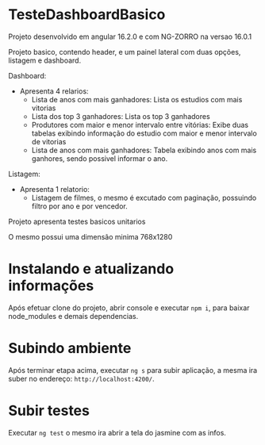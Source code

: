 # TesteDashboardBasico

Projeto desenvolvido em angular 16.2.0 e com NG-ZORRO na versao 16.0.1

Projeto basico, contendo header, e um painel lateral com duas opções, listagem e dashboard.

Dashboard: 
 - Apresenta 4 relarios:
    - Lista de anos com mais ganhadores: Lista os estudios com mais vitorias
    - Lista dos top 3 ganhadores: Lista os top 3 ganhadores
    - Produtores com maior e menor intervalo entre vitórias: Exibe duas tabelas exibindo informação do estudio com maior e menor intervalo de vitorias
    - Lista de anos com mais ganhadores: Tabela exibindo anos com mais ganhores, sendo possivel informar o ano.

Listagem:
 - Apresenta 1 relatorio:
    - Listagem de filmes, o mesmo é excutado com paginação, possuindo filtro por ano e por vencedor. 

Projeto apresenta testes basicos unitarios

O mesmo possui uma dimensão minima 768x1280

# Instalando e atualizando informações

Após efetuar clone do projeto, abrir console e executar `npm i`, para baixar node_modules e demais dependencias.

# Subindo ambiente

Após terminar etapa acima, executar `ng s` para subir aplicação, a mesma ira suber no endereço: `http://localhost:4200/`.

# Subir testes

Executar `ng test` o mesmo ira abrir a tela do jasmine com as infos.
